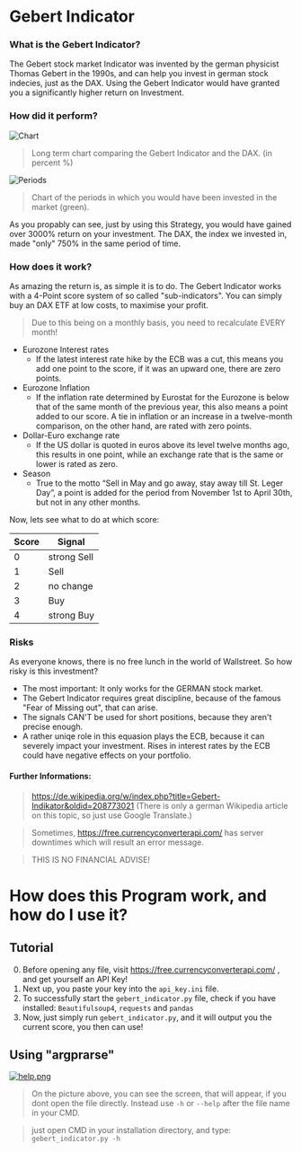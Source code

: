 # Gebert Indicator
### What is the Gebert Indicator?
The Gebert stock market Indicator was invented by the german physicist Thomas Gebert in the 1990s, and can help you invest in german stock indecies, just as the DAX. Using the Gebert Indicator would have granted you a significantly higher return on Investment. 

### How did it perform?

![Chart](https://upload.wikimedia.org/wikipedia/commons/4/4f/Entwicklung_des_DAX_und_Verm%C3%B6genszuwachs_nach_dem_Gebert-System_von_1992_bis_2019.jpg)
>Long term chart comparing the Gebert Indicator and the DAX. (in percent %)

![Periods](https://upload.wikimedia.org/wikipedia/commons/6/61/DAX-Chart_von_1988_bis_2018_mit_Gebert-Investitionsphasen.jpg)
>Chart of the periods in which you would have been invested in the market (green).

As you propably can see, just by using this Strategy, you would have gained over 3000% return on your investment. The DAX, the index we invested in, made "only" 750% in the same period of time.

### How does it work?
As amazing the return is, as simple it is to do. The Gebert Indicator works with a 4-Point score system of so called "sub-indicators".
You can simply buy an DAX ETF at low costs, to maximise your profit.
> Due to this being on a monthly basis, you need to recalculate EVERY month!

* Eurozone Interest rates
    * If the latest interest rate hike by the ECB was a cut, this means you add one point to the score, if it was an upward one, there are zero points.
* Eurozone Inflation
    * If the inflation rate determined by Eurostat for the Eurozone is below that of the same month of the previous year, this also means a point added to our score. A tie in inflation or an increase in a twelve-month comparison, on the other hand, are rated with zero points.
* Dollar-Euro exchange rate
    * If the US dollar is quoted in euros above its level twelve months ago, this results in one point, while an exchange rate that is the same or lower is rated as zero.
* Season
    * True to the motto “Sell in May and go away, stay away till St. Leger Day”, a point is added for the period from November 1st to April 30th, but not in any other months.

Now, lets see what to do at which score:

Score | Signal
----- | ------
0 | strong Sell 
1 | Sell
2 | no change
3 | Buy
4 | strong Buy


### Risks
As everyone knows, there is no free lunch in the world of Wallstreet. So how risky is this investment?

* The most important: It only works for the GERMAN stock market.
* The Gebert Indicator requires great discipline, because of the famous "Fear of Missing out", that can arise.
* The signals CAN'T be used for short positions, because they aren't precise enough.
* A rather uniqe role in this equasion plays the ECB, because it can severely impact your investment. Rises in interest rates by the ECB could have negative effects on your portfolio.

#### Further Informations: 
>https://de.wikipedia.org/w/index.php?title=Gebert-Indikator&oldid=208773021
> (There is only a german Wikipedia article on this topic, so just use Google Translate.)

> Sometimes, https://free.currencyconverterapi.com/ has server downtimes which will result an error message.

>THIS IS NO FINANCIAL ADVISE! 

# How does this Program work, and how do I use it?
## Tutorial
0. Before opening any file, visit https://free.currencyconverterapi.com/ , and get yourself an API Key!
1. Next up, you paste your key into the `api_key.ini` file.
2. To successfully start the `gebert_indicator.py` file, check if you have installed: `Beautifulsoup4`, `requests` and `pandas`
3. Now, just simply run `gebert_indicator.py`, and it will output you the current score, you then can use!

## Using "argprarse"
[![help.png](https://i.postimg.cc/c4PRPkXJ/help.png)](https://postimg.cc/qzX63wff)

> On the picture above, you can see the screen, that will appear, if you dont open the file directly.
> Instead use `-h` or `--help` after the file name in your CMD.

> just open CMD in your installation directory, and type: `gebert_indicator.py -h`
